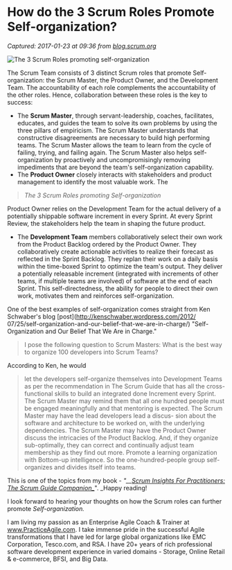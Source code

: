 # How do the 3 Scrum Roles Promote Self-organization?

_Captured: 2017-01-23 at 09:36 from [blog.scrum.org](https://blog.scrum.org/3-scrum-roles-promote-self-organization/)_

![The 3 Scrum Roles promoting self-organization](https://s3.amazonaws.com/scrumorg-blog/wp-content/uploads/2017/01/23023135/3roles-300x145.jpg)

The Scrum Team consists of 3 distinct Scrum roles that promote Self-organization: the Scrum Master, the Product Owner, and the Development Team. The accountability of each role complements the accountability of the other roles. Hence, collaboration between these roles is the key to success:

  * The **Scrum Master**, through servant-leadership, coaches, facilitates, educates, and guides the team to solve its own problems by using the three pillars of empiricism. The Scrum Master understands that constructive disagreements are necessary to build high performing teams. The Scrum Master allows the team to learn from the cycle of failing, trying, and failing again. The Scrum Master also helps self-organization by proactively and uncompromisingly removing impediments that are beyond the team's self-organization capability.
  * The **Product Owner** closely interacts with stakeholders and product management to identify the most valuable work. The 

> _The 3 Scrum Roles promoting Self-organization_

Product Owner relies on the Development Team for the actual delivery of a potentially shippable software increment in every Sprint. At every Sprint Review, the stakeholders help the team in shaping the future product.

  * The **Development Team** members collaboratively select their own work from the Product Backlog ordered by the Product Owner. They collaboratively create actionable activities to realize their forecast as reflected in the Sprint Backlog. They replan their work on a daily basis within the time-boxed Sprint to optimize the team's output. They deliver a potentially releasable increment (integrated with increments of other teams, if multiple teams are involved) of software at the end of each Sprint. This self-directedness, the ability for people to direct their own work, motivates them and reinforces self-organization.

One of the best examples of self-organization comes straight from Ken Schwaber's blog [post](http://kenschwaber.wordpress.com/2012/ 07/25/self-organization-and-our-belief-that-we-are-in-charge/) "Self-Organization and Our Belief That We Are in Charge."

> I pose the following question to Scrum Masters: What is the best way to organize 100 developers into Scrum Teams?

According to Ken, he would

> let the developers self-organize themselves into Development Teams as per the recommendation in The Scrum Guide that has all the cross-functional skills to build an integrated done Increment every Sprint. The Scrum Master may remind them that all one hundred people must be engaged meaningfully and that mentoring is expected. The Scrum Master may have the lead developers lead a discus- sion about the software and architecture to be worked on, with the underlying dependencies. The Scrum Master may have the Product Owner discuss the intricacies of the Product Backlog. And, if they organize sub-optimally, they can correct and continually adjust team membership as they find out more. Promote a learning organization with Bottom-up intelligence. So the one-hundred-people group self-organizes and divides itself into teams.

This is one of the topics from my book - _"__[Scrum Insights For Practitioners: The Scrum Guide Companion_](http://www.amazon.com/dp/0692807179)_". _Happy reading!

I look forward to hearing your thoughts on how the Scrum roles can further promote _Self-organization._

I am living my passion as an Enterprise Agile Coach & Trainer at www.PracticeAgile.com. I take immense pride in the successful Agile transformations that I have led for large global organizations like EMC Corporation, Tesco.com, and RSA. I have 20+ years of rich professional software development experience in varied domains - Storage, Online Retail & e-commerce, BFSI, and Big Data.
